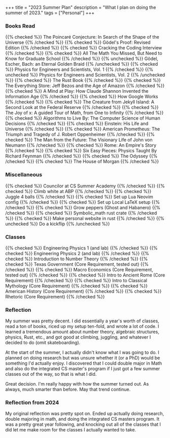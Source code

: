 +++
title = "2023 Summer Plan"
description = "What I plan on doing the summer of 2023."
tags = ["Personal"]
+++


### Books Read
{{% checked %}} The Poincaré Conjecture: In Search of the Shape of the Universe {{% /checked %}}
{{% checked %}} Gödel's Proof: Revised Edition {{% /checked %}}
{{% checked %}} Cracking the Coding Interview {{% /checked %}}
{{% checked %}} All The Math You Missed, But Need to Know for Graduate School {{% /checked %}}
{{% unchecked %}} Gödel, Escher, Bach: an Eternal Golden Braid {{% /unchecked %}}
{{% checked %}} Physics for Engineers and Scientists, Vol. 1 {{% /checked %}}
{{% unchecked %}} Physics for Engineers and Scientists, Vol. 2 {{% /unchecked %}}
{{% checked %}} The Rust Book {{% /checked %}}
{{% checked %}} The Everything Store: Jeff Bezos and the Age of Amazon {{% /checked %}}
{{% checked %}} A Mind at Play: How Claude Shannon Invented the Information Age {{% /checked %}}
{{% checked %}} How Google Works {{% /checked %}}
{{% checked %}} The Creature from Jekyll Island: A Second Look at the Federal Reserve {{% /checked %}}
{{% checked %}} The Joy of x: A guided Tour of Math, from One to Infinity {{% /checked %}}
{{% checked %}} Algorithms to Live By: The Computer Science of Human Decisions {{% /checked %}}
{{% checked %}} Einstein: His Life and Universe {{% /checked %}}
{{% checked %}} American Prometheus: The Triumph and Tragedy of J. Robert Oppenheimer {{% /checked %}}
{{% checked %}} The Man from the Future: The Visionary Life of John von Neumann {{% /checked %}}
{{% checked %}} Rome: An Empire's Story {{% /checked %}}
{{% checked %}} Six Easy Pieces: Physics Taught By Richard Feynman {{% /checked %}}
{{% checked %}} The Odyssey {{% /checked %}}
{{% checked %}} The House of Morgan {{% /checked %}}



### Miscellaneous
{{% checked %}} Councilor at CS Summer Academy {{% /checked %}}
{{% checked %}} Climb white at ABP {{% /checked %}}
{{% checked %}} Juggle 4 balls {{% /checked %}}
{{% checked %}} Set up Lua Neovim config {{% /checked %}}
{{% checked %}} Set up Local LaTeX setup {{% /checked %}}
{{% checked %}} Grow peppers (Ghost and Habanero) {{% /checked %}}
{{% checked %}} Symbolic_math rust crate {{% /checked %}}
{{% checked %}} Make personal website in rust {{% /checked %}}
{{% unchecked %}} Do a kickflip {{% /unchecked %}}



### Classes
{{% checked %}} Engineering Physics 1 (and lab) {{% /checked %}}
{{% checked %}} Engineering Physics 2 (and lab) {{% /checked %}}
{{% checked %}} Introduction to Number Theory {{% /checked %}}
{{% checked %}} Texas Government (Core Requirement, tested out) {{% /checked %}}
{{% checked %}} Macro Economics (Core Requirement, tested out) {{% /checked %}}
{{% checked %}} Intro to Ancient Rome (Core Requirement) {{% /checked %}}
{{% checked %}} Intro to Classical Mythology (Core Requirement) {{% /checked %}}
{{% checked %}} American History (Core Requirement) {{% /checked %}}
{{% checked %}} Rhetoric (Core Requirement) {{% /checked %}}



### Reflection
My summer was pretty decent. I did essentially a year's worth of classes, read a ton of books, riced up my setup ten-fold, and wrote a lot of code. I learned a tremendous amount about number theory, algebraic structures, physics, Rust, etc., and got good at climbing, juggling, and whatever I decided to do (omit skateboarding).

At the start of the summer, I actually didn't know what I was going to do. I planned on doing research but was unsure whether it (or a PhD) would be something I'd actually enjoy. I discovered that I could double major in Math and also do the integrated CS master's program if I just got a few summer classes out of the way, so that is what I did.

Great decision. I'm really happy with how the summer turned out. As always, much smarter than before. May that trend continue.



### Reflection from 2024
My original reflection was pretty spot on. Ended up actually doing research, double majoring in math, and doing the integrated CS masters program. It was a pretty great year following, and knocking out all of the classes that I did let me make room for the classes I actually wanted to take.

